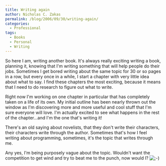 ```yaml
---
title: Writing again
author: Nicholas C. Zakas
permalink: /blog/2006/09/30/writing-again/
categories:
  - Professional
tags:
  - Books
  - Personal
  - Writing
---
```

So here I am, writing another book. It's always really exciting writing a book, planning it, knowing that I'm writing something that will help people do their jobs. Sometimes I get bored writing about the same topic for 30 or so pages in a row, but every once in a while, I start a chapter with very little idea about what to say. I find these chapters the most exciting, because it means that I need to do research to figure out what to write.

Right now I'm working on one chapter in particular that has completely taken on a life of its own. My initial outline has been nearly thrown out the window as I'm discovering more and more useful and cool stuff that I'm sure everyone will love. I'm actually excited to see what happens in the rest of the chapter&#8230;and I'm the one that's writing it!

There's an old saying about novelists, that they don't write their characters, their characters write through the author. Sometimes that's how I feel writing about programming, sometimes, it's the topic that writes through me.

Any yes, I'm being purposely vague about the topic. Wouldn't want the competition to get wind and try to beat me to the punch, now would I? <img src="{{site.url}}/blog/wp-includes/images/smilies/icon_wink.gif" alt=";-)" class="wp-smiley" />

